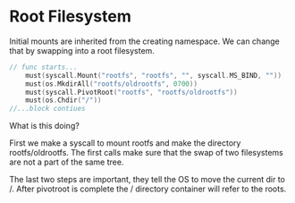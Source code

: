# Root Filesystem

Initial mounts are inherited from the creating namespace. We can change that
by swapping into a root filesystem.

```Go
// func starts...
	must(syscall.Mount("rootfs", "rootfs", "", syscall.MS_BIND, ""))
	must(os.MkdirAll("rootfs/oldrootfs", 0700))
	must(syscall.PivotRoot("rootfs", "rootfs/oldrootfs"))
	must(os.Chdir("/"))
//...block contiues
```

What is this doing?

First we make a syscall to mount rootfs and make the directory rootfs/oldrootfs.
The first calls make sure that the swap of two filesystems are not a part of the
same tree. 

The last two steps are important, they tell the OS to move the current dir to 
/. After pivotroot is complete the / directory container will refer to the roots.

